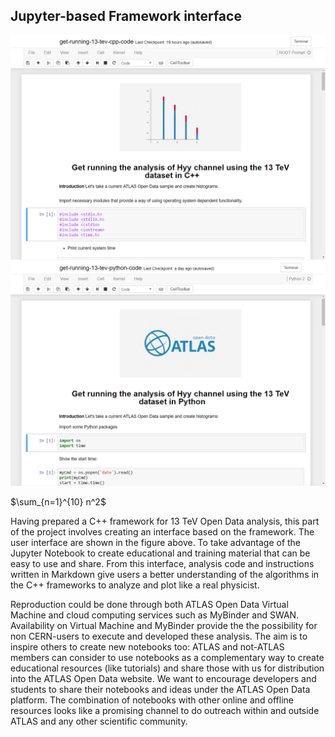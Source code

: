 ## **Jupyter-based Framework interface**
![path](pictures/demo13-cpp.png)
![path](pictures/demo13-python.png)

$\sum_{n=1}^{10} n^2$

Having prepared a C++ framework for 13 TeV Open Data analysis, this part of the project involves creating an interface based on the framework. The user interface are shown in the figure above. To take advantage of the Jupyter Notebook to create educational and training material that can be easy to use and share. From this interface, analysis code and instructions written in Markdown give users a better understanding of the algorithms in the C++ frameworks to analyze and plot like a real physicist.  

Reproduction could be done through both ATLAS Open Data Virtual Machine and cloud computing services such as MyBinder and SWAN. Availability on Virtual Machine and MyBinder provide the the possibility for non CERN-users to execute and developed these analysis. The aim is to inspire others to create new notebooks too: ATLAS and not-ATLAS members can consider to use notebooks as a complementary way to create educational resources (like tutorials) and share those with us for distribution into the ATLAS Open Data website. We want to encourage developers and students to share their notebooks and ideas under the ATLAS Open Data platform.
The combination of notebooks with other online and offline resources looks like a promising channel to do outreach within and outside ATLAS and any other scientific community.
